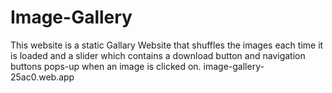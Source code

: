 # Image-Gallery
This website is a static Gallary Website that shuffles the images each time it is loaded and a slider which contains a download button and navigation buttons pops-up when an image is clicked on.
image-gallery-25ac0.web.app
